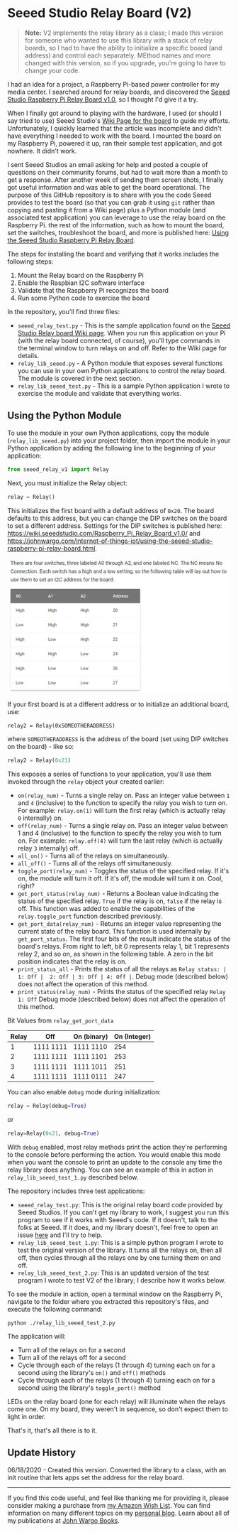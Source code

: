 # Seeed Studio Relay Board (V2)

> **Note:** V2 implements the relay library as a class; I made this version for someone who wanted to use this library with a stack of relay boards, so I had to have the ability to initialize a specific board (and address) and control each separately. MEthod names and more changed with this version, so if you upgrade, you're going to have to change your code.

I had an idea for a project, a Raspberry Pi-based power controller for my media center. I searched around for relay boards, and discovered the [Seeed Studio Raspberry Pi Relay Board v1.0](https://www.seeedstudio.com/Raspberry-Pi-Relay-Board-v1.0-p-2409.html), so I thought I'd give it a try.

When I finally got around to playing with the hardware, I used (or should I say tried to use) Seeed Studio's [Wiki Page for the board](http://wiki.seeed.cc/Raspberry_Pi_Relay_Board_v1.0/) to guide my efforts. Unfortunately, I quickly learned that the article was incomplete and didn't have everything I needed to work with the board. I mounted the board on my Raspberry Pi, powered it up, ran their sample test application, and got nowhere. It didn't work.

I sent Seeed Studios an email asking for help and posted a couple of questions on their community forums, but had to wait more than a month to get a response. After another week of sending them screen shots, I finally got useful information and was able to get the board operational. The purpose of this GitHub repository is to share with you the code Seeed provides to test the board (so that you can grab it using `git` rather than copying and pasting it from a Wiki page) plus a Python module (and associated test application) you can leverage to use the relay board on the Raspberry Pi. the rest of the information, such as how to mount the board, set the switches, troubleshoot the board, and more is published here: [Using the Seeed Studio Raspberry Pi Relay Board](https://johnwargo.com/internet-of-things-iot/using-the-seeed-studio-raspberry-pi-relay-board.html). 

The steps for installing the board and verifying that it works includes the following steps:

1.	Mount the Relay board on the Raspberry Pi
2.	Enable the Raspbian I2C software interface
3.	Validate that the Raspberry Pi recognizes the board
4.	Run some Python code to exercise the board 

In the repository, you'll find three files:

+	`seeed_relay_test.py` - This is the sample application found on the [Seeed Studio Relay board Wiki page](http://wiki.seeed.cc/Raspberry_Pi_Relay_Board_v1.0/). When you run this application on your Pi (with the relay board connected, of course), you'll type commands in the terminal window to turn relays on and off. Refer to the Wiki page for details. 
+	`relay_lib_seeed.py` - A Python module that exposes several functions you can use in your own Python applications to control the relay board. The module is covered in the next section.
+	`relay_lib_seeed_test.py` - This is a sample Python application I wrote to exercise the module and validate that everything works.

## Using the Python Module

To use the module in your own Python applications, copy the module (`relay_lib_seeed.py`) into your project folder, then import the module in your Python application by adding the following line to the beginning of your application:

```python
from seeed_relay_v1 import Relay
```

Next, you must initialize the Relay object:

```python
relay = Relay()
```

This initializes the first board with a default address of `0x20`.  The board defaults to this address, but you can change the DIP switches on the board to set a different address. Settings for the DIP switches is published here: https://wiki.seeedstudio.com/Raspberry_Pi_Relay_Board_v1.0/ and https://johnwargo.com/internet-of-things-iot/using-the-seeed-studio-raspberry-pi-relay-board.html. 

![Address Settings](images/dip-settings.png)

If your first board is at a different address or to initialize an additional board, use:

```
relay2 = Relay(0xSOMEOTHERADDRESS)
```

where `SOMEOTHERADDRESS` is the address of the board (set using DIP switches on the board) - like so:

```python
relay2 = Relay(0x21)
```

This exposes a series of functions to your application, you'll use them invoked through the `relay` object your created earlier:

- `on(relay_num)` - Turns a single relay on. Pass an integer value between `1` and `4` (inclusive) to the function to specify the relay you wish to turn on. For example: `relay.on(1)` will turn the first relay (which is actually relay `0` internally) on.
- `off(relay_num)` - Turns a single relay on. Pass an integer value between 1 and 4 (inclusive) to the function to specify the relay you wish to turn on. For example: `relay.off(4)` will turn the last relay (which is actually relay `3` internally) off.
- `all_on()` - Turns all of the relays on simultaneously.    
- `all_off()` - Turns all of the relays off simultaneously.
- `toggle_port(relay_num)` - Toggles the status of the specified relay. If it's on, the module will turn it off. If it's off, the module will turn it on. Cool, right?
- `get_port_status(relay_num)` - Returns a Boolean value indicating the status of the specified relay. `True` if the relay is on, `false` if the relay is off. This function was added to enable the capabilities of the `relay.toggle_port` function described previously.
- `get_port_data(relay_num)` - Returns an integer value representing the current state of the relay board. This function is used internally by `get_port_status`. The first four bits of the result indicate the status of the board's relays. From right to left, bit 0 represents relay 1, bit 1 represents relay 2, and so on, as shown in the following table. A zero in the bit position indicates that the relay is on.
- `print_status_all` - Prints the status of all the relays as `Relay status: | 1: Off |  2: Off | 3: Off | 4: Off |`. Debug mode (described below) does not affect the operation of this method.
- `print_status(relay_num)` - Prints the status of the specified relay  `Relay 1: Off` Debug mode (described below) does not affect the operation of this method.

Bit Values from `relay_get_port_data`

| Relay | Off       | On (binary) | On (Integer) |
|-------|-----------|-------------|--------------|
| 1     | 1111 1111 | 1111 1110   | 254          |
| 2     | 1111 1111 | 1111 1101   | 253          |
| 3     | 1111 1111 | 1111 1011   | 251          |
| 4     | 1111 1111 | 1111 0111   | 247          |

You can also enable `debug` mode during initialization:

```python
relay = Relay(debug=True)
```

or

```python
relay=Relay(0x21, debug=True)
```

With `debug` enabled, most relay methods print the action they're performing to the console before performing the action. You would enable this mode when you want the console to print an update to the console any time the relay library does anything. You can see an example of this in action in `relay_lib_seeed_test_1.py` described below. 

The repository includes three test applications:

- `seeed_relay_test.py`:  This is the original relay board  code provided by Seeed Studios. If you can't get my library to work, I suggest you run this program to see if it works with Seeed's code. If it doesn't, talk to the folks at Seeed. If it does, and my library doesn't, feel free to open an issue [here](https://github.com/johnwargo/seeed-studio-relay-v2/issues) and I'll try to help.
- `relay_lib_seeed_test_1.py`:  This is a simple python program I wrote to test the original version of the library. It turns all the relays on, then all off, then cycles through all the relays one by one turning them on and off. 
- `relay_lib_seeed_test_2.py`:  This is an updated version of the test program I wrote to test V2 of the library; I describe how it works below. 

To see the module in action, open a terminal window on the Raspberry Pi, navigate to the folder where you extracted this repository's files, and execute the following command:

	python ./relay_lib_seeed_test_2.py

The application will:

+	Turn all of the relays on for a second
+	Turn all of the relays off for a second
+	Cycle through each of the relays (1 through 4) turning each on for a second using the library's `on()` and `off()` methods
+	Cycle through each of the relays (1 through 4) turning each on for a second using the library's `toggle_port()` method

LEDs on the relay board (one for each relay) will illuminate when the relays come one. On my board, they weren't in sequence, so don't expect them to light in order.

That's it, that's all there is to it.

## Update History

06/18/2020 - Created this version. Converted the library to a class, with an init routine that lets apps set the address for the relay board.

***

If you find this code useful, and feel like thanking me for providing it, please consider making a purchase from [my Amazon Wish List](https://amzn.com/w/1WI6AAUKPT5P9). You can find information on many different topics on my [personal blog](http://www.johnwargo.com). Learn about all of my publications at [John Wargo Books](http://www.johnwargobooks.com).
